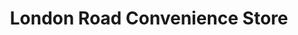 ---
title: "London Road Convenience Store"
url: /derby/london-road-convenience-store/
shop: Lebensmittel
---